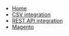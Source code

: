 <!-- docs/_sidebar.md -->
* [Home](/)
* [CSV integration](/orders/csv.md)
* [REST API integration](/orders/rest-api.md)
* [Magento](/orders/magento.md)
